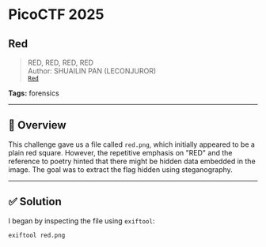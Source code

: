 # PicoCTF 2025

## Red

> RED, RED, RED, RED  
> Author: SHUAILIN PAN (LECONJUROR)  
> [`Red`](red.png)

**Tags:** forensics

---

## 🧾 Overview

This challenge gave us a file called `red.png`, which initially appeared to be a plain red square. However, the repetitive emphasis on "RED" and the reference to poetry hinted that there might be hidden data embedded in the image. The goal was to extract the flag hidden using steganography.

---

## ✅ Solution

I began by inspecting the file using `exiftool`:

```bash
exiftool red.png
